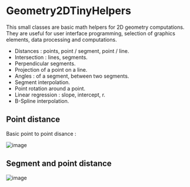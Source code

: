 # Geometry2DTinyHelpers

This small classes are basic math helpers for 2D geometry computations. They are useful for user interface programming, selection of graphics elements, data processing and computations.

- Distances : points, point / segment, point / line.
- Intersection : lines, segments.
- Perpendicular segments.
- Projection of a point on a line.
- Angles : of a segment, between two segments.
- Segment interpolation.
- Point rotation around a point.
- Linear regression : slope, intercept, r.
- B-Spline interpolation.

## Point distance

Basic point to point disance :

![image](https://github.com/Gabriel-RABHI/Geometry2DTinyHelpers/assets/8116286/cb868215-c462-41fa-9a51-59e295a53266)

## Segment and point distance

![image](https://github.com/Gabriel-RABHI/Geometry2DTinyHelpers/assets/8116286/b69fda03-6533-4521-ac89-e444a6c41cf6)
